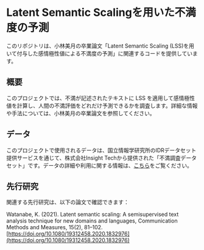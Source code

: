 # Latent Semantic Scalingを用いた不満度の予測

このリポジトリは、小林美月の卒業論文「Latent Semantic Scaling (LSS)を用いて付与した感情極性値による不満度の予測」に関連するコードを提供しています。

## 概要

このプロジェクトでは、不満が記述されたテキストに LSS を適用して感情極性値を計算し、人間の不満評価をどれだけ予測できるかを調査します。詳細な情報や手法については、小林美月の卒業論文を参照してください。

## データ

このプロジェクトで使用されるデータは、国立情報学研究所のIDRデータセット提供サービスを通じて、株式会社Insight Techから提供された「不満調査データセット」です。データの詳細や利用に関する情報は、[こちら](https://www.nii.ac.jp/dsc/idr/fuman/)をご覧ください。

## 先行研究

関連する先行研究は、以下の論文で確認できます：

Watanabe, K. (2021). Latent semantic scaling: A semisupervised text analysis technique for new domains and languages, Communication Methods and Measures, 15(2), 81–102. [https://doi.org/10.1080/19312458.2020.1832976](https://doi.org/10.1080/19312458.2020.1832976)




